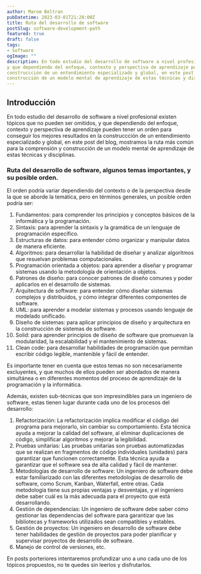 ```yaml
---
author: Marom Beltran
pubDatetime: 2023-03-01T21:28:00Z
title: Ruta del desarrollo de software 
postSlug: software-development-path
featured: true
draft: false
tags: 
- Software
ogImage: ""
description: En todo estudio del desarrollo de software a nivel profesional existen tópicos que no pueden ser omitidos,
y que dependiendo del enfoque, contexto y perspectiva de aprendizaje pueden tener un orden para conseguir los mejores resultados en la
construccción de un entendimiento especializado y global, en este post del blog, mostramos la ruta más común para la comprensión y 
construcción de un modelo mental de aprendizaje de estas técnicas y disciplinas.
---
```


## Introducción
En todo estudio del desarrollo de software a nivel profesional existen tópicos que no pueden ser omitidos,
y que dependiendo del enfoque, contexto y perspectiva de aprendizaje pueden tener un orden para conseguir los mejores resultados en la
construccción de un entendimiento especializado y global, en este post del blog, mostramos la ruta más común para la comprensión y
construcción de un modelo mental de aprendizaje de estas técnicas y disciplinas.

### Ruta del desarrollo de software, algunos temas importantes, y su posible orden.

El orden podría variar dependiendo del contexto o de la perspectiva desde la que se aborde la temática, pero en términos generales, un posible orden podría ser:

1. Fundamentos: para comprender los principios y conceptos básicos de la informática y la programación.
2. Sintaxis: para aprender la sintaxis y la gramática de un lenguaje de programación específico.
3. Estructuras de datos: para entender cómo organizar y manipular datos de manera eficiente.
4. Algoritmos: para desarrollar la habilidad de diseñar y analizar algoritmos que resuelvan problemas computacionales.
5. Programación orientada a objetos: para aprender a diseñar y programar sistemas usando la metodología de orientación a objetos.
6. Patrones de diseño: para conocer patrones de diseño comunes y poder aplicarlos en el desarrollo de sistemas.
7. Arquitectura de software: para entender cómo diseñar sistemas complejos y distribuidos, y cómo integrar diferentes componentes de software.
8. UML: para aprender a modelar sistemas y procesos usando lenguaje de modelado unificado.
9. Diseño de sistemas: para aplicar principios de diseño y arquitectura en la construcción de sistemas de software.
10. Solid: para aprender principios de diseño de software que promuevan la modularidad, la escalabilidad y el mantenimiento de sistemas.
11. Clean code: para desarrollar habilidades de programación que permitan escribir código legible, mantenible y fácil de entender.

Es importante tener en cuenta que estos temas no son necesariamente excluyentes, y que muchos de ellos pueden ser abordados de manera simultánea o en diferentes momentos del proceso de aprendizaje de la programación y la informática.

Además, existen sub-técnicas que son impresindibles para un ingeniero de software, estas tienen lugar durante cada uno de los procesos del desarrollo:
1. Refactorización: La refactorización implica modificar el código del programa para mejorarlo, sin cambiar su comportamiento. Esta técnica ayuda a mejorar la calidad del software, al eliminar duplicaciones de código, simplificar algoritmos y mejorar la legibilidad. 
2. Pruebas unitarias: Las pruebas unitarias son pruebas automatizadas que se realizan en fragmentos de código individuales (unidades) para garantizar que funcionen correctamente. Esta técnica ayuda a garantizar que el software sea de alta calidad y fácil de mantener.
3. Metodologías de desarrollo de software: Un ingeniero de software debe estar familiarizado con las diferentes metodologías de desarrollo de software, como Scrum, Kanban, Waterfall, entre otras. Cada metodología tiene sus propias ventajas y desventajas, y el ingeniero debe saber cuál es la más adecuada para el proyecto que está desarrollando.
4. Gestión de dependencias: Un ingeniero de software debe saber cómo gestionar las dependencias del software para garantizar que las bibliotecas y frameworks utilizados sean compatibles y estables.
5. Gestión de proyectos: Un ingeniero en desarrollo de software debe tener habilidades de gestión de proyectos para poder planificar y supervisar proyectos de desarrollo de software.
6. Manejo de control de versiones, etc.

En posts porteriores intentaremos profundizar uno a uno cada uno de los tópicos propuestos, no te quedes sin leerlos y disfrutarlos.

